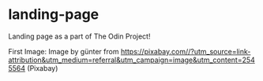 # landing-page
Landing page as a part of The Odin Project!

First Image: Image by günter from https://pixabay.com//?utm_source=link-attribution&utm_medium=referral&utm_campaign=image&utm_content=2545564 (Pixabay)